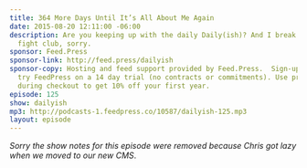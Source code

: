 ```yaml
---
title: 364 More Days Until It’s All About Me Again
date: 2015-08-20 12:11:00 -06:00
description: Are you keeping up with the daily Daily(ish)? And I break my rule about
  fight club, sorry.
sponsor: Feed.Press
sponsor-link: http://feed.press/dailyish
sponsor-copy: Hosting and feed support provided by Feed.Press.  Sign-up today and
  try FeedPress on a 14 day trial (no contracts or commitments). Use promo code "dailyish"
  during checkout to get 10% off your first year.
episode: 125
show: dailyish
mp3: http://podcasts-1.feedpress.co/10587/dailyish-125.mp3
layout: episode
---
```


<em>Sorry the show notes for this episode were removed because Chris got lazy when we moved to our new CMS</em>.
